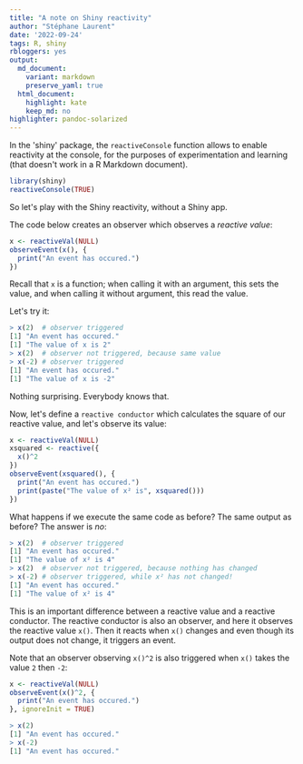```yaml
---
title: "A note on Shiny reactivity"
author: "Stéphane Laurent"
date: '2022-09-24'
tags: R, shiny
rbloggers: yes
output:
  md_document:
    variant: markdown
    preserve_yaml: true
  html_document:
    highlight: kate
    keep_md: no
highlighter: pandoc-solarized
---
```


In the 'shiny' package, the `reactiveConsole` function allows to enable
reactivity at the console, for the purposes of experimentation and
learning (that doesn't work in a R Markdown document).

``` r
library(shiny)
reactiveConsole(TRUE)
```

So let's play with the Shiny reactivity, without a Shiny app.

The code below creates an observer which observes a *reactive value*:

``` r
x <- reactiveVal(NULL)
observeEvent(x(), {
  print("An event has occured.")
})
```

Recall that `x` is a function; when calling it with an argument, this
sets the value, and when calling it without argument, this read the
value.

Let's try it:

``` r
> x(2)  # observer triggered
[1] "An event has occured."
[1] "The value of x is 2"
> x(2)  # observer not triggered, because same value
> x(-2) # observer triggered
[1] "An event has occured."
[1] "The value of x is -2"
```

Nothing surprising. Everybody knows that.

Now, let's define a `reactive conductor` which calculates the square of
our reactive value, and let's observe its value:

``` r
x <- reactiveVal(NULL)
xsquared <- reactive({
  x()^2
})
observeEvent(xsquared(), {
  print("An event has occured.")
  print(paste("The value of x² is", xsquared()))
})
```

What happens if we execute the same code as before? The same output as
before? The answer is *no*:

``` r
> x(2)  # observer triggered
[1] "An event has occured."
[1] "The value of x² is 4"
> x(2)  # observer not triggered, because nothing has changed
> x(-2) # observer triggered, while x² has not changed!
[1] "An event has occured."
[1] "The value of x² is 4"
```

This is an important difference between a reactive value and a reactive
conductor. The reactive conductor is also an observer, and here it
observes the reactive value `x()`. Then it reacts when `x()` changes and
even though its output does not change, it triggers an event.

Note that an observer observing `x()^2` is also triggered when `x()`
takes the value `2` then `-2`:

``` r
x <- reactiveVal(NULL)
observeEvent(x()^2, {
  print("An event has occured.")
}, ignoreInit = TRUE)

> x(2)
[1] "An event has occured."
> x(-2)
[1] "An event has occured."
```
